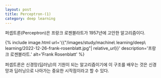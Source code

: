 ```yaml
---
layout: post
title: Perceptron-(1)
category: deep learning
---
```


퍼셉트론(Perceptron)은 프랑크 로젠블라트가 1957년에 고안한 알고리즘이다.

{% include image.html url='{{"/images/study/machine\ learning/deep\ learning/2022-12-26-frank-rosenblatt.jpg"| relative_url}}' description='프랑크 로젠블라트.' alt='Frank Rosenblatt' %}

퍼셉트론은 신경망(딥러닝)의 기원이 되는 알고리즘이기에 이 구조를 배우는 것은 신경망과 딥러닝으로 나아가는 중요한 시작점이라고 할 수 있다.
